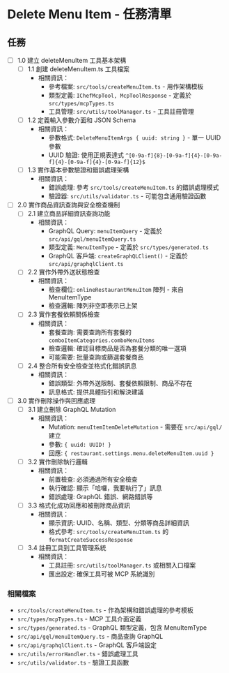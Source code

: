 # Delete Menu Item - 任務清單

## 任務

- [ ] 1.0 建立 deleteMenuItem 工具基本架構
  - [ ] 1.1 創建 deleteMenuItem.ts 工具檔案
    - 相關資訊：
      - 參考檔案: `src/tools/createMenuItem.ts` - 用作架構模板
      - 類型定義: `IChefMcpTool, McpToolResponse` - 定義於 `src/types/mcpTypes.ts`
      - 工具管理: `src/utils/toolManager.ts` - 工具註冊管理
  - [ ] 1.2 定義輸入參數介面和 JSON Schema
    - 相關資訊：
      - 參數格式: `DeleteMenuItemArgs { uuid: string }` - 單一 UUID 參數
      - UUID 驗證: 使用正規表達式 `^[0-9a-f]{8}-[0-9a-f]{4}-[0-9a-f]{4}-[0-9a-f]{4}-[0-9a-f]{12}$`
  - [ ] 1.3 實作基本參數驗證和錯誤處理架構
    - 相關資訊：
      - 錯誤處理: 參考 `src/tools/createMenuItem.ts` 的錯誤處理模式
      - 驗證器: `src/utils/validator.ts` - 可能包含通用驗證函數

- [ ] 2.0 實作商品資訊查詢與安全檢查機制
  - [ ] 2.1 建立商品詳細資訊查詢功能
    - 相關資訊：
      - GraphQL Query: `menuItemQuery` - 定義於 `src/api/gql/menuItemQuery.ts`
      - 類型定義: `MenuItemType` - 定義於 `src/types/generated.ts`
      - GraphQL 客戶端: `createGraphQLClient()` - 定義於 `src/api/graphqlClient.ts`
  - [ ] 2.2 實作外帶外送狀態檢查
    - 相關資訊：
      - 檢查欄位: `onlineRestaurantMenuItem` 陣列 - 來自 MenuItemType
      - 檢查邏輯: 陣列非空即表示已上架
  - [ ] 2.3 實作套餐依賴關係檢查
    - 相關資訊：
      - 套餐查詢: 需要查詢所有套餐的 `comboItemCategories.comboMenuItems`
      - 檢查邏輯: 確認目標商品是否為套餐分類的唯一選項
      - 可能需要: 批量查詢或篩選套餐商品
  - [ ] 2.4 整合所有安全檢查並格式化錯誤訊息
    - 相關資訊：
      - 錯誤類型: 外帶外送限制、套餐依賴限制、商品不存在
      - 訊息格式: 提供具體指引和解決建議

- [ ] 3.0 實作刪除操作與回應處理
  - [ ] 3.1 建立刪除 GraphQL Mutation
    - 相關資訊：
      - Mutation: `menuItemItemDeleteMutation` - 需要在 `src/api/gql/` 建立
      - 參數: `{ uuid: UUID! }`
      - 回應: `{ restaurant.settings.menu.deleteMenuItem.uuid }`
  - [ ] 3.2 實作刪除執行邏輯
    - 相關資訊：
      - 前置檢查: 必須通過所有安全檢查
      - 執行確認: 顯示「哈囉，我要執行了」訊息
      - 錯誤處理: GraphQL 錯誤、網路錯誤等
  - [ ] 3.3 格式化成功回應和被刪除商品資訊
    - 相關資訊：
      - 顯示資訊: UUID、名稱、類型、分類等商品詳細資訊
      - 格式參考: `src/tools/createMenuItem.ts` 的 `formatCreateSuccessResponse`
  - [ ] 3.4 註冊工具到工具管理系統
    - 相關資訊：
      - 工具註冊: `src/utils/toolManager.ts` 或相關入口檔案
      - 匯出設定: 確保工具可被 MCP 系統識別

### 相關檔案

- `src/tools/createMenuItem.ts` - 作為架構和錯誤處理的參考模板
- `src/types/mcpTypes.ts` - MCP 工具介面定義
- `src/types/generated.ts` - GraphQL 類型定義，包含 MenuItemType
- `src/api/gql/menuItemQuery.ts` - 商品查詢 GraphQL
- `src/api/graphqlClient.ts` - GraphQL 客戶端設定
- `src/utils/errorHandler.ts` - 錯誤處理工具
- `src/utils/validator.ts` - 驗證工具函數
